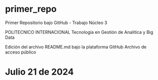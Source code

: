# primer_repo
Primer Repositorio bajo GitHub - Trabajo Núcleo 3

POLITECNICO INTERNACIONAL
Tecnología en Gestión de Analítica y Big Data

Edición del archivo README.md bajo la plataforma GitHub
Archivo de acceso público

# Julio 21 de 2024
